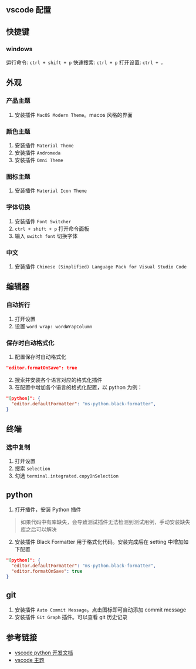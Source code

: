 ## vscode 配置

## 快捷键

### windows

运行命令: `ctrl + shift + p`
快速搜索: `ctrl + p`
打开设置: `ctrl + ，`

## 外观

### 产品主题

1. 安装插件 `MacOS Modern Theme`。macos 风格的界面

### 颜色主题

1. 安装插件 `Material Theme`
2. 安装插件 `Andromeda`
3. 安装插件 `Omni Theme`

### 图标主题

1. 安装插件 `Material Icon Theme`

### 字体切换

1. 安装插件 `Font Switcher`
2. `ctrl + shift + p` 打开命令面板
3. 输入 `switch font` 切换字体

### 中文

1. 安装插件 `Chinese (Simplified) Language Pack for Visual Studio Code`

## 编辑器

### 自动折行

1. 打开设置
2. 设置 `word wrap: wordWrapColumn`

### 保存时自动格式化

1. 配置保存时自动格式化

```json
"editor.formatOnSave": true
```

2. 搜索并安装各个语言对应的格式化插件
3. 在配置中增加各个语言的格式化配置，以 python 为例：

```json
"[python]": {
  "editor.defaultFormatter": "ms-python.black-formatter",
}
```

## 终端

### 选中复制

1. 打开设置
2. 搜索 `selection`
3. 勾选 `terminal.integrated.copyOnSelection`

## python

1. 打开插件，安装 Python 插件

> 如果代码中有库缺失，会导致测试插件无法检测到测试用例，手动安装缺失库之后可以解决

2. 安装插件 Black Formatter 用于格式化代码。安装完成后在 setting 中增加如下配置

```json
"[python]": {
  "editor.defaultFormatter": "ms-python.black-formatter",
  "editor.formatOnSave": true
}
```

## git

1. 安装插件 `Auto Commit Message`。点击图标即可自动添加 commit message
2. 安装插件 `Git Graph` 插件。可以查看 git 历史记录

## 参考链接

- [vscode python 开发文档](https://code.visualstudio.com/docs/python/testing)
- [vscode 主题](https://vscodethemes.com/)
